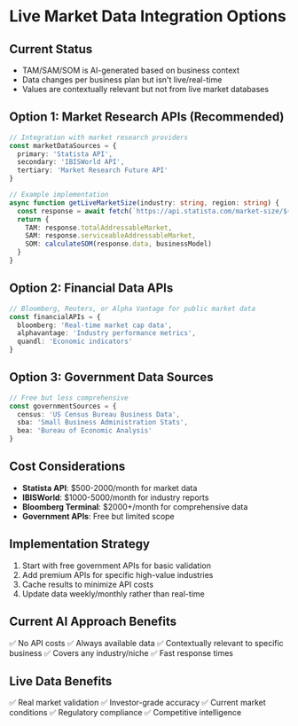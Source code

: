 # Live Market Data Integration Options

## Current Status
- TAM/SAM/SOM is AI-generated based on business context
- Data changes per business plan but isn't live/real-time
- Values are contextually relevant but not from live market databases

## Option 1: Market Research APIs (Recommended)
```typescript
// Integration with market research providers
const marketDataSources = {
  primary: 'Statista API',
  secondary: 'IBISWorld API', 
  tertiary: 'Market Research Future API'
}

// Example implementation
async function getLiveMarketSize(industry: string, region: string) {
  const response = await fetch(`https://api.statista.com/market-size/${industry}`)
  return {
    TAM: response.totalAddressableMarket,
    SAM: response.serviceableAddressableMarket,
    SOM: calculateSOM(response.data, businessModel)
  }
}
```

## Option 2: Financial Data APIs
```typescript
// Bloomberg, Reuters, or Alpha Vantage for public market data
const financialAPIs = {
  bloomberg: 'Real-time market cap data',
  alphavantage: 'Industry performance metrics',
  quandl: 'Economic indicators'
}
```

## Option 3: Government Data Sources
```typescript
// Free but less comprehensive
const governmentSources = {
  census: 'US Census Bureau Business Data',
  sba: 'Small Business Administration Stats',
  bea: 'Bureau of Economic Analysis'
}
```

## Cost Considerations
- **Statista API**: $500-2000/month for market data
- **IBISWorld**: $1000-5000/month for industry reports
- **Bloomberg Terminal**: $2000+/month for comprehensive data
- **Government APIs**: Free but limited scope

## Implementation Strategy
1. Start with free government APIs for basic validation
2. Add premium APIs for specific high-value industries
3. Cache results to minimize API costs
4. Update data weekly/monthly rather than real-time

## Current AI Approach Benefits
✅ No API costs
✅ Always available data
✅ Contextually relevant to specific business
✅ Covers any industry/niche
✅ Fast response times

## Live Data Benefits
✅ Real market validation
✅ Investor-grade accuracy
✅ Current market conditions
✅ Regulatory compliance
✅ Competitive intelligence
